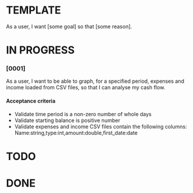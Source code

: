 TEMPLATE
========
As a user, I want [some goal] so that [some reason].


IN PROGRESS
===========

### [0001]
As a user, I want to be able to graph, for a specified period, expenses and income loaded from CSV files, so that I can analyse my cash flow.
#### Acceptance criteria
* Validate time period is a non-zero number of whole days
* Validate starting balance is positive number
* Validate expenses and income CSV files contain the following columns: Name:string,type:int,amount:double,first_date:date


TODO
====


DONE
====

